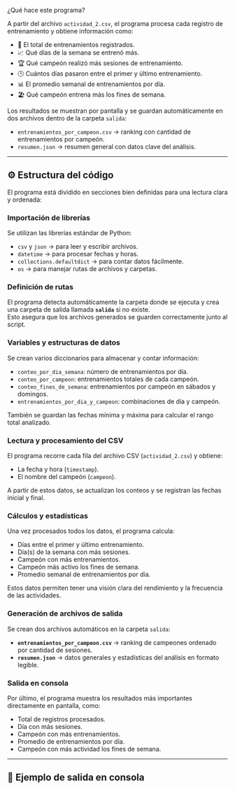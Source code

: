 

 ¿Qué hace este programa?

A partir del archivo `actividad_2.csv`, el programa procesa cada registro de entrenamiento y obtiene información como:

- 📅 El total de entrenamientos registrados.  
- 📈 Qué días de la semana se entrenó más.  
- 🏆 Qué campeón realizó más sesiones de entrenamiento.  
- 🕒 Cuántos días pasaron entre el primer y último entrenamiento.  
- 📊 El promedio semanal de entrenamientos por día.  
- 🏖️ Qué campeón entrena más los fines de semana.  

Los resultados se muestran por pantalla y se guardan automáticamente en dos archivos dentro de la carpeta `salida`:

- `entrenamientos_por_campeon.csv` → ranking con cantidad de entrenamientos por campeón.  
- `resumen.json` → resumen general con datos clave del análisis.

---

## ⚙️ Estructura del código

El programa está dividido en secciones bien definidas para una lectura clara y ordenada:

### Importación de librerías
Se utilizan las librerías estándar de Python:
- `csv` y `json` → para leer y escribir archivos.
- `datetime` → para procesar fechas y horas.
- `collections.defaultdict` → para contar datos fácilmente.
- `os` → para manejar rutas de archivos y carpetas.

### Definición de rutas
El programa detecta automáticamente la carpeta donde se ejecuta y crea una carpeta de salida llamada **`salida`** si no existe.  
Esto asegura que los archivos generados se guarden correctamente junto al script.

###  Variables y estructuras de datos
Se crean varios diccionarios para almacenar y contar información:
- `conteo_por_dia_semana`: número de entrenamientos por día.  
- `conteo_por_campeon`: entrenamientos totales de cada campeón.  
- `conteo_fines_de_semana`: entrenamientos por campeón en sábados y domingos.  
- `entrenamientos_por_dia_y_campeon`: combinaciones de día y campeón.  

También se guardan las fechas mínima y máxima para calcular el rango total analizado.

### Lectura y procesamiento del CSV
El programa recorre cada fila del archivo CSV (`actividad_2.csv`) y obtiene:
- La fecha y hora (`timestamp`).
- El nombre del campeón (`campeon`).

A partir de estos datos, se actualizan los conteos y se registran las fechas inicial y final.

###  Cálculos y estadísticas
Una vez procesados todos los datos, el programa calcula:
- Días entre el primer y último entrenamiento.  
- Día(s) de la semana con más sesiones.  
- Campeón con más entrenamientos.  
- Campeón más activo los fines de semana.  
- Promedio semanal de entrenamientos por día.

Estos datos permiten tener una visión clara del rendimiento y la frecuencia de las actividades.

### Generación de archivos de salida
Se crean dos archivos automáticos en la carpeta `salida`:
- **`entrenamientos_por_campeon.csv`** → ranking de campeones ordenado por cantidad de sesiones.  
- **`resumen.json`** → datos generales y estadísticas del análisis en formato legible.

###  Salida en consola
Por último, el programa muestra los resultados más importantes directamente en pantalla, como:
- Total de registros procesados.  
- Día con más sesiones.  
- Campeón con más entrenamientos.  
- Promedio de entrenamientos por día.  
- Campeón con más actividad los fines de semana.  

---

## 🧩 Ejemplo de salida en consola
